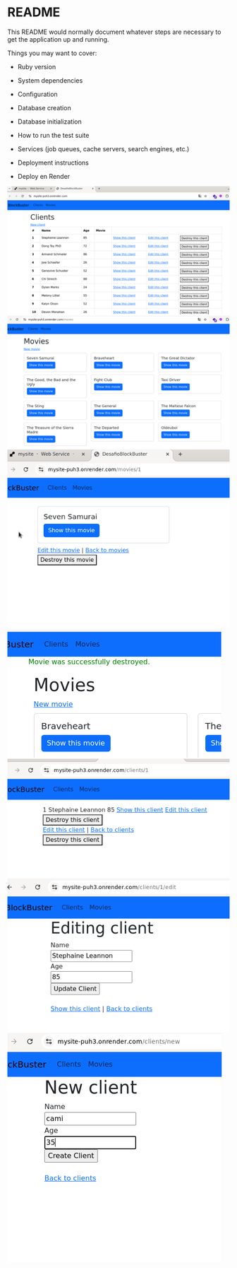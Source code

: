 # README

This README would normally document whatever steps are necessary to get the
application up and running.

Things you may want to cover:

* Ruby version

* System dependencies

* Configuration

* Database creation

* Database initialization

* How to run the test suite

* Services (job queues, cache servers, search engines, etc.)

* Deployment instructions

* Deploy en Render

![deploy](/app/assets/images/cap1.png)
![deploy](/app/assets/images/cap2.png)
![deploy](/app/assets/images/cap3.png)
![deploy](/app/assets/images/cap4.png)
![deploy](/app/assets/images/cap5.png)
![deploy](/app/assets/images/cap6.png)
![deploy](/app/assets/images/cap7.png)

